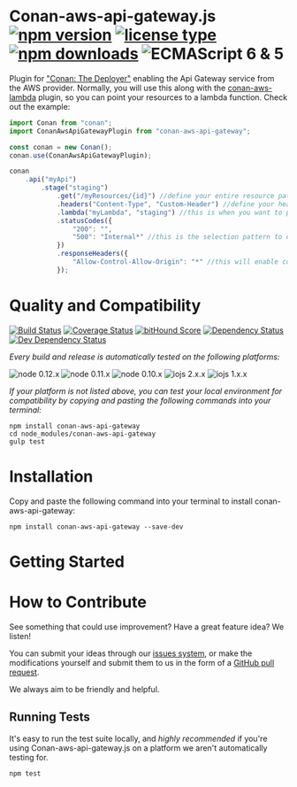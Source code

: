 # Conan-aws-api-gateway.js [![npm version](https://img.shields.io/npm/v/conan-aws-api-gateway.svg)](https://www.npmjs.com/package/conan-aws-api-gateway) [![license type](https://img.shields.io/npm/l/conan-aws-api-gateway.svg)](https://github.com/FreeAllMedia/conan-aws-api-gateway.git/blob/master/LICENSE) [![npm downloads](https://img.shields.io/npm/dm/conan-aws-api-gateway.svg)](https://www.npmjs.com/package/conan-aws-api-gateway) ![ECMAScript 6 & 5](https://img.shields.io/badge/ECMAScript-6%20/%205-red.svg)

Plugin for ["Conan: The Deployer"](https://github.com/FreeAllMedia/conan) enabling the Api Gateway service from the AWS provider.
Normally, you will use this along with the [conan-aws-lambda](https://github.com/FreeAllMedia/conan-aws-lambda) plugin, so you can point your resources to a lambda function.
Check out the example:

```javascript
import Conan from "conan";
import ConanAwsApiGatewayPlugin from "conan-aws-api-gateway";

const conan = new Conan();
conan.use(ConanAwsApiGatewayPlugin);

conan
	.api("myApi")
		.stage("staging")
			.get("/myResources/{id}") //define your entire resource path with path parameters mapped automatically
			.headers("Content-Type", "Custom-Header") //define your headers easily
			.lambda("myLambda", "staging") //this is when you want to point the resource to an existing lambda, with alias support!
			.statusCodes({
				"200": "",
				"500": "Internal*" //this is the selection pattern to execute on the error message to throw a 500 http status code
			})
			.responseHeaders({
				"Allow-Control-Allow-Origin": "*" //this will enable cors on that resource
			});
```

# Quality and Compatibility

[![Build Status](https://travis-ci.org/FreeAllMedia/conan-aws-api-gateway.png?branch=master)](https://travis-ci.org/FreeAllMedia/conan-aws-api-gateway) [![Coverage Status](https://coveralls.io/repos/FreeAllMedia/conan-aws-api-gateway/badge.svg)](https://coveralls.io/r/FreeAllMedia/conan-aws-api-gateway)  [![bitHound Score](https://www.bithound.io/github/FreeAllMedia/conan-aws-api-gateway/badges/score.svg)](https://www.bithound.io/github/FreeAllMedia/conan-aws-api-gateway)  [![Dependency Status](https://david-dm.org/FreeAllMedia/conan-aws-api-gateway.png?theme=shields.io)](https://david-dm.org/FreeAllMedia/conan-aws-api-gateway?theme=shields.io) [![Dev Dependency Status](https://david-dm.org/FreeAllMedia/conan-aws-api-gateway/dev-status.svg)](https://david-dm.org/FreeAllMedia/conan-aws-api-gateway?theme=shields.io#info=devDependencies)

*Every build and release is automatically tested on the following platforms:*

![node 0.12.x](https://img.shields.io/badge/node-0.12.x-brightgreen.svg) ![node 0.11.x](https://img.shields.io/badge/node-0.11.x-brightgreen.svg) ![node 0.10.x](https://img.shields.io/badge/node-0.10.x-brightgreen.svg)
![iojs 2.x.x](https://img.shields.io/badge/iojs-2.x.x-brightgreen.svg) ![iojs 1.x.x](https://img.shields.io/badge/iojs-1.x.x-brightgreen.svg)



*If your platform is not listed above, you can test your local environment for compatibility by copying and pasting the following commands into your terminal:*

```
npm install conan-aws-api-gateway
cd node_modules/conan-aws-api-gateway
gulp test
```

# Installation

Copy and paste the following command into your terminal to install conan-aws-api-gateway:

```
npm install conan-aws-api-gateway --save-dev
```

# Getting Started


# How to Contribute

See something that could use improvement? Have a great feature idea? We listen!

You can submit your ideas through our [issues system](https://github.com/FreeAllMedia/conan-aws-api-gateway/issues), or make the modifications yourself and submit them to us in the form of a [GitHub pull request](https://help.github.com/articles/using-pull-requests/).

We always aim to be friendly and helpful.

## Running Tests

It's easy to run the test suite locally, and *highly recommended* if you're using Conan-aws-api-gateway.js on a platform we aren't automatically testing for.

```
npm test
```
